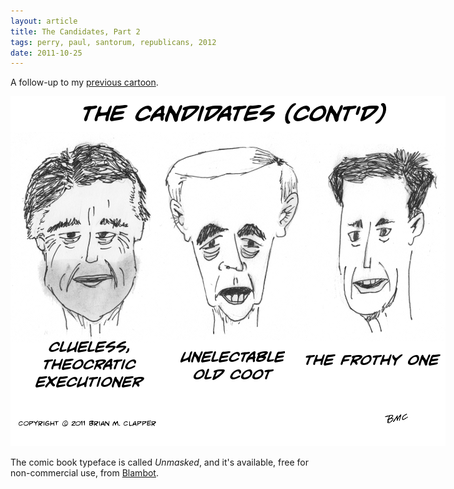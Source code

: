 ```yaml
---
layout: article
title: The Candidates, Part 2
tags: perry, paul, santorum, republicans, 2012
date: 2011-10-25
---
```


A follow-up to my [previous cartoon](/id/120/).

<div markdown="1" style="float: center; width: 696px !important" class="image-container">
<img src="candidates-2012-2.png" width="696" height="560"><br clear="all"/>
</div>

The comic book typeface is called *Unmasked*, and it's available, free for
non-commercial use, from [Blambot](http://www.blambot.com/).

